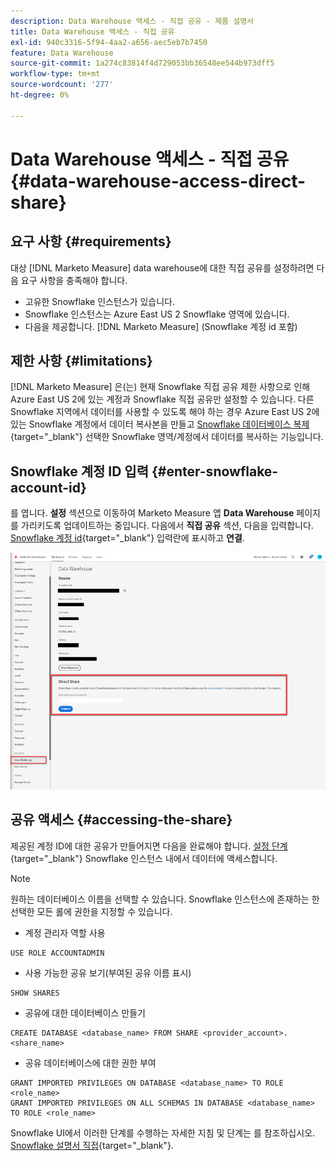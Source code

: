 ```yaml
---
description: Data Warehouse 액세스 - 직접 공유 - 제품 설명서
title: Data Warehouse 액세스 - 직접 공유
exl-id: 940c3316-5f94-4aa2-a656-aec5eb7b7450
feature: Data Warehouse
source-git-commit: 1a274c83814f4d729053bb36548ee544b973dff5
workflow-type: tm+mt
source-wordcount: '277'
ht-degree: 0%

---
```


# Data Warehouse 액세스 - 직접 공유 {#data-warehouse-access-direct-share}

## 요구 사항 {#requirements}

대상 [!DNL Marketo Measure] data warehouse에 대한 직접 공유를 설정하려면 다음 요구 사항을 충족해야 합니다.

* 고유한 Snowflake 인스턴스가 있습니다.
* Snowflake 인스턴스는 Azure East US 2 Snowflake 영역에 있습니다.
* 다음을 제공합니다. [!DNL Marketo Measure] (Snowflake 계정 id 포함)

## 제한 사항 {#limitations}

[!DNL Marketo Measure] 은(는) 현재 Snowflake 직접 공유 제한 사항으로 인해 Azure East US 2에 있는 계정과 Snowflake 직접 공유만 설정할 수 있습니다. 다른 Snowflake 지역에서 데이터를 사용할 수 있도록 해야 하는 경우 Azure East US 2에 있는 Snowflake 계정에서 데이터 복사본을 만들고 [Snowflake 데이터베이스 복제](https://docs.snowflake.com/en/user-guide/database-replication-intro.html){target="_blank"} 선택한 Snowflake 영역/계정에서 데이터를 복사하는 기능입니다.

## Snowflake 계정 ID 입력 {#enter-snowflake-account-id}

를 엽니다. **설정** 섹션으로 이동하여 Marketo Measure 앱 **Data Warehouse** 페이지를 가리키도록 업데이트하는 중입니다. 다음에서 **직접 공유** 섹션, 다음을 입력합니다. [Snowflake 계정 id](https://docs.snowflake.com/en/user-guide/admin-account-identifier.html){target="_blank"} 입력란에 표시하고 **연결**.

![](assets/data-warehouse-access-direct-share-1.png)

## 공유 액세스 {#accessing-the-share}

제공된 계정 ID에 대한 공유가 만들어지면 다음을 완료해야 합니다. [설정 단계](https://docs.snowflake.com/en/user-guide/data-share-consumers.html){target="_blank"} Snowflake 인스턴스 내에서 데이터에 액세스합니다.

>[!NOTE]
>
>원하는 데이터베이스 이름을 선택할 수 있습니다. Snowflake 인스턴스에 존재하는 한 선택한 모든 롤에 권한을 지정할 수 있습니다.

* 계정 관리자 역할 사용

```
USE ROLE ACCOUNTADMIN
```

* 사용 가능한 공유 보기(부여된 공유 이름 표시)

```
SHOW SHARES
```

* 공유에 대한 데이터베이스 만들기

```
CREATE DATABASE <database_name> FROM SHARE <provider_account>.<share_name>
```

* 공유 데이터베이스에 대한 권한 부여

```
GRANT IMPORTED PRIVILEGES ON DATABASE <database_name> TO ROLE <role_name>
GRANT IMPORTED PRIVILEGES ON ALL SCHEMAS IN DATABASE <database_name> TO ROLE <role_name>
```

Snowflake UI에서 이러한 단계를 수행하는 자세한 지침 및 단계는 를 참조하십시오. [Snowflake 설명서 직접](https://docs.snowflake.com/en/user-guide/data-share-consumers.html){target="_blank"}.

